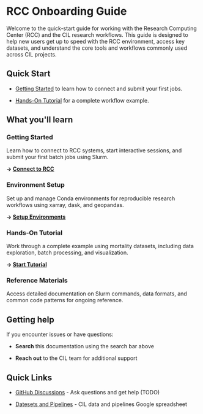 # RCC Onboarding Guide

Welcome to the quick-start guide for working with the Research Computing Center (RCC) and the CIL research workflows. This guide is designed to help new users get up to speed with the RCC environment, access key datasets, and understand the core tools and workflows commonly used across CIL projects.

## Quick Start

- [Getting Started](getting-started/) to learn how to connect and submit your first jobs.

- [Hands-On Tutorial](hands-on-tutorial/) for a complete workflow example.

<!-- **Need reference materials?** Browse the [Reference](reference/) section for detailed documentation. -->

## What you'll learn

### Getting Started
Learn how to connect to RCC systems, start interactive sessions, and submit your first batch jobs using Slurm.

**→ [Connect to RCC](getting-started/)**

### Environment Setup  
Set up and manage Conda environments for reproducible research workflows using xarray, dask, and geopandas.

**→ [Setup Environments](environment-setup/conda-basics.md)**

### Hands-On Tutorial
Work through a complete example using mortality datasets, including data exploration, batch processing, and visualization.

**→ [Start Tutorial](hands-on-tutorial/)**

### Reference Materials
Access detailed documentation on Slurm commands, data formats, and common code patterns for ongoing reference.

<!-- **→ [Browse Reference](reference/)**

!!! tip "New to climate impact research?"
    This guide focuses on practical workflows with Zarr, NetCDF, and geospatial data formats commonly used in climate impact research. No prior experience with these tools is required. -->

## Getting help

If you encounter issues or have questions:

- **Search** this documentation using the search bar above
<!-- - **Browse** the [troubleshooting section](troubleshooting/) for common problems and solutions  
- **Ask questions** in [GitHub Discussions](https://github.com/ClimateImpactLab/rcc-onboarding/discussions) -->
- **Reach out** to the CIL team for additional support

## Quick Links

- [GitHub Discussions](https://github.com/ClimateImpactLab/rcc-onboarding/discussions) - Ask questions and get help (TODO)
<!-- - [Troubleshooting](troubleshooting/) - Common issues and solutions -->
- [Datesets and Pipelines](https://github.com/ClimateImpactLab/CIL-Wiki/wiki/Data-and-Pipelines) - CIL data and pipelines Google spreadsheet
<!-- - [Climate Impact Lab](https://www.impactlab.org/) - Learn more about our research -->